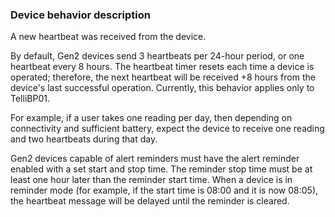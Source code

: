 ### Device behavior description

A new heartbeat was received from the device.

By default, Gen2 devices send 3 heartbeats per 24-hour period, or one heartbeat every 8 hours. The heartbeat timer resets each time a device is operated; therefore, the next heartbeat will be received \+8 hours from the device's last successful operation. Currently, this behavior applies only to TelliBP01.

For example, if a user takes one reading per day, then depending on connectivity and sufficient battery, expect the device to receive one reading and two heartbeats during that day.

Gen2 devices capable of alert reminders must have the alert reminder enabled with a set start and stop time. The reminder stop time must be at least one hour later than the reminder start time. When a device is in reminder mode (for example, if the start time is 08:00 and it is now 08:05), the heartbeat message will be delayed until the reminder is cleared.
